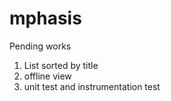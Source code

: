 # mphasis
Pending works
1. List sorted by title
2. offline view
3. unit test and instrumentation test
